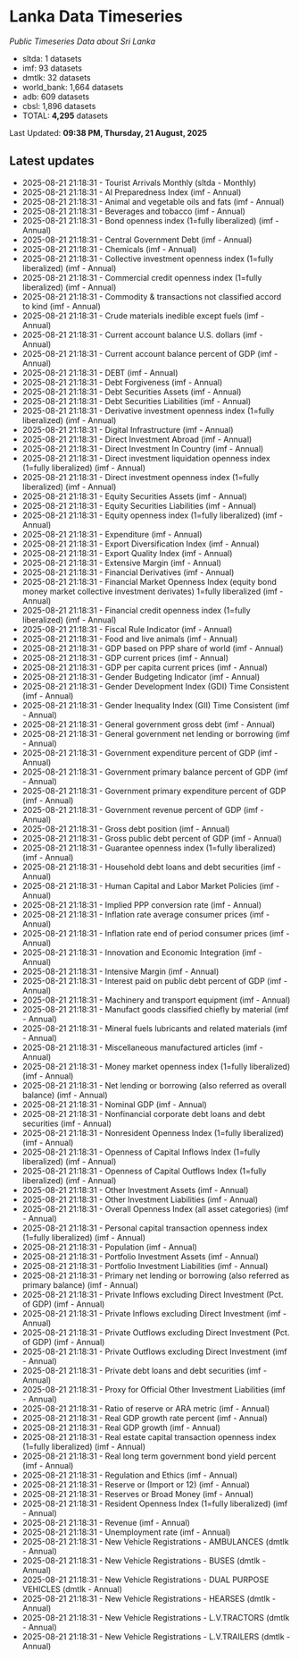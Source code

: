 # Lanka Data Timeseries
*Public Timeseries Data about Sri Lanka*

* sltda: 1 datasets
* imf: 93 datasets
* dmtlk: 32 datasets
* world_bank: 1,664 datasets
* adb: 609 datasets
* cbsl: 1,896 datasets
* TOTAL: **4,295** datasets

Last Updated: **09:38 PM, Thursday, 21 August, 2025**

## Latest updates

* 2025-08-21 21:18:31 - Tourist Arrivals Monthly (sltda - Monthly)
* 2025-08-21 21:18:31 - AI Preparedness Index (imf - Annual)
* 2025-08-21 21:18:31 - Animal and vegetable oils and fats (imf - Annual)
* 2025-08-21 21:18:31 - Beverages and tobacco (imf - Annual)
* 2025-08-21 21:18:31 - Bond openness index (1=fully liberalized) (imf - Annual)
* 2025-08-21 21:18:31 - Central Government Debt (imf - Annual)
* 2025-08-21 21:18:31 - Chemicals (imf - Annual)
* 2025-08-21 21:18:31 - Collective investment openness index (1=fully liberalized) (imf - Annual)
* 2025-08-21 21:18:31 - Commercial credit openness index (1=fully liberalized) (imf - Annual)
* 2025-08-21 21:18:31 - Commodity & transactions not classified accord to kind (imf - Annual)
* 2025-08-21 21:18:31 - Crude materials inedible except fuels (imf - Annual)
* 2025-08-21 21:18:31 - Current account balance U.S. dollars (imf - Annual)
* 2025-08-21 21:18:31 - Current account balance percent of GDP (imf - Annual)
* 2025-08-21 21:18:31 - DEBT (imf - Annual)
* 2025-08-21 21:18:31 - Debt Forgiveness (imf - Annual)
* 2025-08-21 21:18:31 - Debt Securities Assets (imf - Annual)
* 2025-08-21 21:18:31 - Debt Securities Liabilities (imf - Annual)
* 2025-08-21 21:18:31 - Derivative investment openness index (1=fully liberalized) (imf - Annual)
* 2025-08-21 21:18:31 - Digital Infrastructure (imf - Annual)
* 2025-08-21 21:18:31 - Direct Investment Abroad (imf - Annual)
* 2025-08-21 21:18:31 - Direct Investment In Country (imf - Annual)
* 2025-08-21 21:18:31 - Direct investment liquidation openness index (1=fully liberalized) (imf - Annual)
* 2025-08-21 21:18:31 - Direct investment openness index (1=fully liberalized) (imf - Annual)
* 2025-08-21 21:18:31 - Equity Securities Assets (imf - Annual)
* 2025-08-21 21:18:31 - Equity Securities Liabilities (imf - Annual)
* 2025-08-21 21:18:31 - Equity openness index (1=fully liberalized) (imf - Annual)
* 2025-08-21 21:18:31 - Expenditure (imf - Annual)
* 2025-08-21 21:18:31 - Export Diversification Index (imf - Annual)
* 2025-08-21 21:18:31 - Export Quality Index (imf - Annual)
* 2025-08-21 21:18:31 - Extensive Margin (imf - Annual)
* 2025-08-21 21:18:31 - Financial Derivatives (imf - Annual)
* 2025-08-21 21:18:31 - Financial Market Openness Index (equity bond money market collective investment derivates) 1=fully liberalized (imf - Annual)
* 2025-08-21 21:18:31 - Financial credit openness index (1=fully liberalized) (imf - Annual)
* 2025-08-21 21:18:31 - Fiscal Rule Indicator (imf - Annual)
* 2025-08-21 21:18:31 - Food and live animals (imf - Annual)
* 2025-08-21 21:18:31 - GDP based on PPP share of world (imf - Annual)
* 2025-08-21 21:18:31 - GDP current prices (imf - Annual)
* 2025-08-21 21:18:31 - GDP per capita current prices (imf - Annual)
* 2025-08-21 21:18:31 - Gender Budgeting Indicator (imf - Annual)
* 2025-08-21 21:18:31 - Gender Development Index (GDI) Time Consistent (imf - Annual)
* 2025-08-21 21:18:31 - Gender Inequality Index (GII) Time Consistent (imf - Annual)
* 2025-08-21 21:18:31 - General government gross debt (imf - Annual)
* 2025-08-21 21:18:31 - General government net lending or borrowing (imf - Annual)
* 2025-08-21 21:18:31 - Government expenditure percent of GDP (imf - Annual)
* 2025-08-21 21:18:31 - Government primary balance percent of GDP (imf - Annual)
* 2025-08-21 21:18:31 - Government primary expenditure percent of GDP (imf - Annual)
* 2025-08-21 21:18:31 - Government revenue percent of GDP (imf - Annual)
* 2025-08-21 21:18:31 - Gross debt position (imf - Annual)
* 2025-08-21 21:18:31 - Gross public debt percent of GDP (imf - Annual)
* 2025-08-21 21:18:31 - Guarantee openness index (1=fully liberalized) (imf - Annual)
* 2025-08-21 21:18:31 - Household debt loans and debt securities (imf - Annual)
* 2025-08-21 21:18:31 - Human Capital and Labor Market Policies (imf - Annual)
* 2025-08-21 21:18:31 - Implied PPP conversion rate (imf - Annual)
* 2025-08-21 21:18:31 - Inflation rate average consumer prices (imf - Annual)
* 2025-08-21 21:18:31 - Inflation rate end of period consumer prices (imf - Annual)
* 2025-08-21 21:18:31 - Innovation and Economic Integration (imf - Annual)
* 2025-08-21 21:18:31 - Intensive Margin (imf - Annual)
* 2025-08-21 21:18:31 - Interest paid on public debt percent of GDP (imf - Annual)
* 2025-08-21 21:18:31 - Machinery and transport equipment (imf - Annual)
* 2025-08-21 21:18:31 - Manufact goods classified chiefly by material (imf - Annual)
* 2025-08-21 21:18:31 - Mineral fuels lubricants and related materials (imf - Annual)
* 2025-08-21 21:18:31 - Miscellaneous manufactured articles (imf - Annual)
* 2025-08-21 21:18:31 - Money market openness index (1=fully liberalized) (imf - Annual)
* 2025-08-21 21:18:31 - Net lending or borrowing (also referred as overall balance) (imf - Annual)
* 2025-08-21 21:18:31 - Nominal GDP (imf - Annual)
* 2025-08-21 21:18:31 - Nonfinancial corporate debt loans and debt securities (imf - Annual)
* 2025-08-21 21:18:31 - Nonresident Openness Index (1=fully liberalized) (imf - Annual)
* 2025-08-21 21:18:31 - Openness of Capital Inflows Index (1=fully liberalized) (imf - Annual)
* 2025-08-21 21:18:31 - Openness of Capital Outflows Index (1=fully liberalized) (imf - Annual)
* 2025-08-21 21:18:31 - Other Investment Assets (imf - Annual)
* 2025-08-21 21:18:31 - Other Investment Liabilities (imf - Annual)
* 2025-08-21 21:18:31 - Overall Openness Index (all asset categories) (imf - Annual)
* 2025-08-21 21:18:31 - Personal capital transaction openness index (1=fully liberalized) (imf - Annual)
* 2025-08-21 21:18:31 - Population (imf - Annual)
* 2025-08-21 21:18:31 - Portfolio Investment Assets (imf - Annual)
* 2025-08-21 21:18:31 - Portfolio Investment Liabilities (imf - Annual)
* 2025-08-21 21:18:31 - Primary net lending or borrowing (also referred as primary balance) (imf - Annual)
* 2025-08-21 21:18:31 - Private Inflows excluding Direct Investment (Pct. of GDP) (imf - Annual)
* 2025-08-21 21:18:31 - Private Inflows excluding Direct Investment (imf - Annual)
* 2025-08-21 21:18:31 - Private Outflows excluding Direct Investment (Pct. of GDP) (imf - Annual)
* 2025-08-21 21:18:31 - Private Outflows excluding Direct Investment (imf - Annual)
* 2025-08-21 21:18:31 - Private debt loans and debt securities (imf - Annual)
* 2025-08-21 21:18:31 - Proxy for Official Other Investment Liabilities (imf - Annual)
* 2025-08-21 21:18:31 - Ratio of reserve or ARA metric (imf - Annual)
* 2025-08-21 21:18:31 - Real GDP growth rate percent (imf - Annual)
* 2025-08-21 21:18:31 - Real GDP growth (imf - Annual)
* 2025-08-21 21:18:31 - Real estate capital transaction openness index (1=fully liberalized) (imf - Annual)
* 2025-08-21 21:18:31 - Real long term government bond yield percent (imf - Annual)
* 2025-08-21 21:18:31 - Regulation and Ethics (imf - Annual)
* 2025-08-21 21:18:31 - Reserve or (Import or 12) (imf - Annual)
* 2025-08-21 21:18:31 - Reserves or Broad Money (imf - Annual)
* 2025-08-21 21:18:31 - Resident Openness Index (1=fully liberalized) (imf - Annual)
* 2025-08-21 21:18:31 - Revenue (imf - Annual)
* 2025-08-21 21:18:31 - Unemployment rate (imf - Annual)
* 2025-08-21 21:18:31 - New Vehicle Registrations - AMBULANCES (dmtlk - Annual)
* 2025-08-21 21:18:31 - New Vehicle Registrations - BUSES (dmtlk - Annual)
* 2025-08-21 21:18:31 - New Vehicle Registrations - DUAL PURPOSE VEHICLES (dmtlk - Annual)
* 2025-08-21 21:18:31 - New Vehicle Registrations - HEARSES (dmtlk - Annual)
* 2025-08-21 21:18:31 - New Vehicle Registrations - L.V.TRACTORS (dmtlk - Annual)
* 2025-08-21 21:18:31 - New Vehicle Registrations - L.V.TRAILERS (dmtlk - Annual)